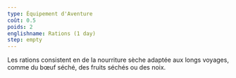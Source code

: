 ```yaml
---
type: Équipement d'Aventure
coût: 0.5
poids: 2
englishname: Rations (1 day)
step: empty
---
```

Les rations consistent en de la nourriture sèche adaptée aux longs voyages, comme du bœuf séché, des fruits séchés ou des noix.